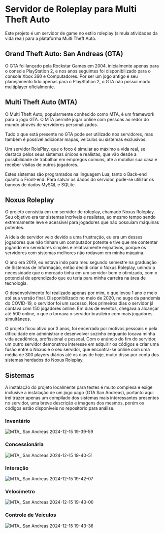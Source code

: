 # Servidor de Roleplay para Multi Theft Auto
Este projeto é um servidor de game no estilo roleplay (simula atividades da vida real) para a plataforma Multi Theft Auto.

## Grand Theft Auto: San Andreas (GTA)
O GTA foi lançado pela Rockstar Games em 2004, inicialmente apenas para o console PlayStation 2, e nos anos seguintes foi disponibilizado para o console Xbox 360 e Computadores. Por ser um jogo antigo e seu planejamento tido apenas para o PlayStation 2, o GTA não possui modo multiplayer oficialmente.

## Multi Theft Auto (MTA)
O Multi Theft Auto, popularmente conhecido como MTA, é um framework para o jogo GTA. O MTA permite jogar online com pessoas ao redor do mundo através de servidores personalizados.

Tudo o que está presente no GTA pode ser utilizado nos servidores, mas também é possível adicionar mapas, veículos ou sistemas exclusivos.

Um servidor RolePlay, que o foco é simular ao máximo a vida real, se destaca pelos seus sistemas únicos e realistas, que vão desde a possibilidade de trabalhar em empregos comuns, até a mobiliar sua casa e receber visitas de outros jogadores.

Estes sistemas são programados na linguagem Lua, tanto o Back-end quanto o Front-end. Para salvar os dados do servidor, pode-se utilizar os bancos de dados MySQL e SQLite.

## Noxus Roleplay
O projeto consistia em um servidor de roleplay, chamado Noxus Roleplay. Seu objetivo era ter sistemas incríveis e realistas, ao mesmo tempo sendo extremamente leve e acessível para jogadores que não possuíam máquinas potentes.

A ideia do servidor veio devido a uma frustração, eu era um desses jogadores que não tinham um computador potente e tive que me contentar jogando em servidores simples e relativamente enjoativos, porque os servidores com sistemas melhores não rodavam em minha máquina.

O ano era 2019, eu estava indo para meu segundo semestre na graduação de Sistemas de Informação, então decidi criar o Noxus Roleplay, unindo a necessidade que o mercado tinha em um servidor bom e otimizado, com o potencial de aprendizado que eu teria para minha carreira na área de tecnologia.

O desenvolvimento foi realizado apenas por mim, o que levou 1 ano e meio até sua versão final. Disponibilizado no meio de 2020, no auge da pandemia do COVID-19, o servidor foi um sucesso. Nos primeiros dias o servidor já contava com 150 jogadores online. Em dias de eventos, chegava a alcançar até 500 online, o que o tornava o servidor brasileiro com mais jogadores simultâneos.

O projeto ficou ativo por 3 anos, foi encerrado por motivos pessoais e pela dificuldade em administrar e desenvolver sozinho enquanto tocava minha vida acadêmica, profissional e pessoal. Com o anúncio do fim do servidor, um outro servidor demonstrou interesse em adquirir os códigos e criar uma fusão entre o Noxus e o seu servidor, que encontra-se online com uma média de 300 players diários até os dias de hoje, muito disso por conta dos sistemas herdados do Noxus Roleplay.

## Sistemas
A instalação do projeto localmente para testes é muito complexa e exige inclusive a instalação de um jogo pago (GTA San Andreas), portanto aqui irei trazer apenas um compilado dos sistemas mais interessantes presentes no servidor, uma breve descrição e imagens dos mesmos, porém os códigos estão disponíveis no repositório para análise.

### Inventário
![MTA_ San Andreas 2024-12-15 19-39-59](https://github.com/user-attachments/assets/5a5b9429-f4cc-4f48-b483-0980df2d4a9e)

### Concessionária
![MTA_ San Andreas 2024-12-15 19-40-51](https://github.com/user-attachments/assets/5809e95d-abf7-4d95-a2af-b94f0fd2e3aa)

### Interação
![MTA_ San Andreas 2024-12-15 19-42-07](https://github.com/user-attachments/assets/187e1015-83cd-4266-adc0-62afb40d98c7)

### Velocímetro
![MTA_ San Andreas 2024-12-15 19-43-00](https://github.com/user-attachments/assets/2718d2bf-7335-4ac3-8ac5-94dac81a4991)

### Controle de Veículos
![MTA_ San Andreas 2024-12-15 19-43-36](https://github.com/user-attachments/assets/e93a452b-43ea-44fb-8d4d-8afea91e5e91)
